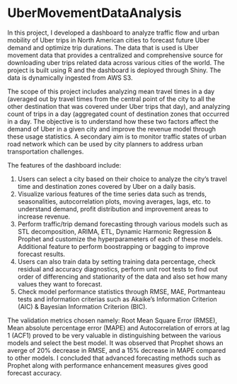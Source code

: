 # UberMovementDataAnalysis

In this project, I developed a dashboard to analyze traffic flow and urban mobility of Uber trips in North American cities to forecast future Uber demand and optimize trip durations. The data that is used is Uber movement data that provides a centralized and comprehensive source for downloading uber trips related data across various cities of the world. The project is built using R and the dashboard is deployed through Shiny. The data is dynamically ingested from AWS S3.

The scope of this project includes analyzing mean travel times in a day (averaged out by travel times from the central point of the city to all the other destination that was covered under Uber trips that day), and analyzing count of trips in a day (aggregated count of destination zones that occurred in a day. The objective is to understand how these two factors affect the demand of Uber in a given city and improve the revenue model through these usage statistics. A secondary aim is to monitor traffic states of urban road network which can be used by city planners to address urban transportation challenges.

The features of the dashboard include:

1. Users can select a city based on their choice to analyze the city’s travel time and destination zones covered by Uber on a daily basis.
2. Visualize various features of the time series data such as trends, seasonalities, autocorrelation plots, moving averages, lags, etc. to understand demand, profit distribution and improvement areas to increase revenue.
3. Perform traffic/trip demand forecasting through various models such as STL decomposition, ARIMA, ETL, Dynamic Harmonic Regression & Prophet and customize the hyperparameters of each of these models. Additional feature to perform boostrapping or bagging to improve forecast results.
4. Users can also train data by setting training data percentage, check residual and accuracy diagnostics, perform unit root tests to find out order of differencing and stationarity of the data and also set how many values they want to forecast.
5. Check model performance statistics through RMSE, MAE, Portmanteau tests and information criterias such as Akaike’s Information Criterion (AIC) & Bayesian Information Criterion (BIC).


The validation metrics chosen namely: Root Mean Square Error (RMSE), Mean absolute percentage error (MAPE) and  Autocorrelation of errors at lag 1 (ACF1) proved to be very valuable in distinguishing between the various models and select the best model. It was observed that Prophet shows an averge of 20% decrease in RMSE, and a 15% decrease in MAPE compared to other models. I concluded that advanced forecasting methods such as Prophet along with performance enhancement measures gives good forecast accuracy.
